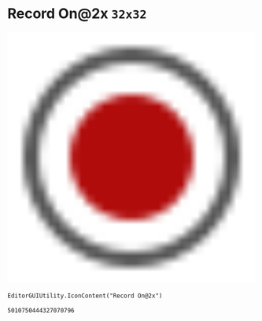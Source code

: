 # Record On@2x `32x32`
<img src="/img/Record%20On@2x.png" width=512 height=512>

``` CSharp
EditorGUIUtility.IconContent("Record On@2x")
```
```
5010750444327070796
```
